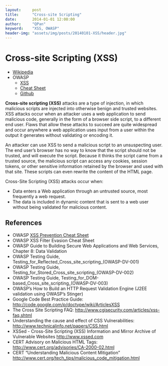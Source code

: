 ```yaml
---
layout:     post
title:      "Cross-site Scripting"
date:       2014-01-01 12:00:00
author:     "QPan"
keyword:    "XSS, OWASP"
header-img: "assets/img/posts/20140101-XSS/header.jpg"
---
```


# [](#header-1)Cross-site Scripting (XSS)

- [Wikipedia](https://en.wikipedia.org/wiki/Cross-site_scripting)
- OWASP
    - [XSS](https://owasp.org/www-community/attacks/xss/)
    - [Cheat Sheet](https://cheatsheetseries.owasp.org/index.html)
    - [Github](https://github.com/OWASP/www-community)

**Cross-site scripting (XSS)** attacks are a type of injection, in which malicious scripts are injected into otherwise benign and trusted websites. XSS attacks occur when an attacker uses a web application to send malicious code, generally in the form of a browser side script, to a different end user. Flaws that allow these attacks to succeed are quite widespread and occur anywhere a web application uses input from a user within the output it generates without validating or encoding it.

An attacker can use XSS to send a malicious script to an unsuspecting user. The end user’s browser has no way to know that the script should not be trusted, and will execute the script. Because it thinks the script came from a trusted source, the malicious script can access any cookies, session tokens, or other sensitive information retained by the browser and used with that site. These scripts can even rewrite the content of the HTML page.

Cross-Site Scripting (XSS) attacks occur when:

- Data enters a Web application through an untrusted source, most frequently a web request.
- The data is included in dynamic content that is sent to a web user without being validated for malicious content.

## [](#header-2)References

- OWASP [XSS Prevention Cheat Sheet](https://cheatsheetseries.owasp.org/cheatsheets/Cross_Site_Scripting_Prevention_Cheat_Sheet.html)
- OWASP XSS Filter Evasion Cheat Sheet
- OWASP Guide to Building Secure Web Applications and Web Services, Chapter 8: Data Validation
- OWASP Testing Guide, Testing_for_Reflected_Cross_site_scripting_(OWASP-DV-001)
- OWASP Testing Guide, Testing_for_Stored_Cross_site_scripting_(OWASP-DV-002)
- OWASP Testing Guide, Testing_for_DOM-based_Cross_site_scripting_(OWASP-DV-003)
- OWASP’s How to Build an HTTP Request Validation Engine (J2EE validation using OWASP’s Stinger)
- Google Code Best Practice Guide: http://code.google.com/p/doctype/wiki/ArticlesXSS
- The Cross Site Scripting FAQ: http://www.cgisecurity.com/articles/xss-faq.shtml
- Understanding the cause and effect of CSS Vulnerabilities: http://www.technicalinfo.net/papers/CSS.html
- XSSed - Cross-Site Scripting (XSS) Information and Mirror Archive of Vulnerable Websites http://www.xssed.com
- CERT Advisory on Malicious HTML Tags: http://www.cert.org/advisories/CA-2000-02.html
- CERT “Understanding Malicious Content Mitigation” http://www.cert.org/tech_tips/malicious_code_mitigation.html
